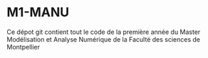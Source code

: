 # M1-MANU
Ce dépot git contient tout le code de la première année du Master Modélisation et Analyse Numérique de la Faculté des sciences de Montpellier
